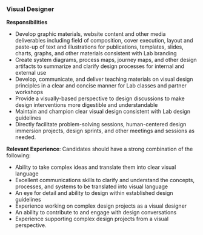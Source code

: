 ### Visual Designer

**Responsibilities**

- Develop graphic materials, website content and other media deliverables including field of composition, cover execution, layout and paste-up of text and illustrations for publications, templates, slides, charts, graphs, and other materials consistent with Lab branding
- Create system diagrams, process maps, journey maps, and other design artifacts to summarize and clarify design processes for internal and external use
- Develop, communicate, and deliver teaching materials on visual design principles in a clear and concise manner for Lab classes and partner workshops
- Provide a visually-based perspective to design discussions to make design interventions more digestible and understandable
- Maintain and champion clear visual design consistent with Lab design guidelines
- Directly facilitate problem-solving sessions, human-centered design immersion projects, design sprints, and other meetings and sessions as needed.

**Relevant Experience**: Candidates should have a strong combination of the following:

- Ability to take complex ideas and translate them into clear visual language
- Excellent communications skills to clarify and understand the concepts, processes, and systems to be translated into visual language
- An eye for detail and ability to design within established design guidelines
- Experience working on complex design projects as a visual designer
- An ability to contribute to and engage with design conversations
- Experience supporting complex design projects from a visual perspective.
